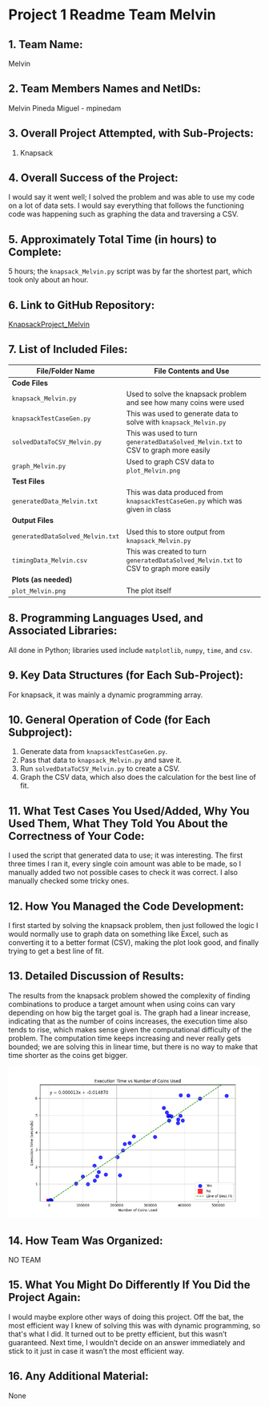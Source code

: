 # Project 1 Readme Team Melvin

## 1. Team Name:
Melvin

## 2. Team Members Names and NetIDs:
Melvin Pineda Miguel - mpinedam

## 3. Overall Project Attempted, with Sub-Projects:
1. Knapsack

## 4. Overall Success of the Project:
I would say it went well; I solved the problem and was able to use my code on a lot of data sets. I would say everything that follows the functioning code was happening such as graphing the data and traversing a CSV.

## 5. Approximately Total Time (in hours) to Complete:
5 hours; the `knapsack_Melvin.py` script was by far the shortest part, which took only about an hour.

## 6. Link to GitHub Repository:
[KnapsackProject_Melvin](https://github.com/TAPMelvin/KnapsackProject_Melvin.git)

## 7. List of Included Files:

| File/Folder Name                     | File Contents and Use                                                         |
|--------------------------------------|------------------------------------------------------------------------------|
| **Code Files**                       |                                                                              |
| `knapsack_Melvin.py`                | Used to solve the knapsack problem and see how many coins were used         |
| `knapsackTestCaseGen.py`            | This was used to generate data to solve with `knapsack_Melvin.py`          |
| `solvedDataToCSV_Melvin.py`         | This was used to turn `generatedDataSolved_Melvin.txt` to CSV to graph more easily |
| `graph_Melvin.py`                   | Used to graph CSV data to `plot_Melvin.png`                                 |
| **Test Files**                       |                                                                              |
| `generatedData_Melvin.txt`          | This was data produced from `knapsackTestCaseGen.py` which was given in class |
| **Output Files**                     |                                                                              |
| `generatedDataSolved_Melvin.txt`    | Used this to store output from `knapsack_Melvin.py`                        |
| `timingData_Melvin.csv`             | This was created to turn `generatedDataSolved_Melvin.txt` to CSV to graph more easily |
| **Plots (as needed)**                |                                                                              |
| `plot_Melvin.png`                   | The plot itself                                                              |

## 8. Programming Languages Used, and Associated Libraries:
All done in Python; libraries used include `matplotlib`, `numpy`, `time`, and `csv`.

## 9. Key Data Structures (for Each Sub-Project):
For knapsack, it was mainly a dynamic programming array.

## 10. General Operation of Code (for Each Subproject):
1. Generate data from `knapsackTestCaseGen.py`.
2. Pass that data to `knapsack_Melvin.py` and save it.
3. Run `solvedDataToCSV_Melvin.py` to create a CSV.
4. Graph the CSV data, which also does the calculation for the best line of fit.

## 11. What Test Cases You Used/Added, Why You Used Them, What They Told You About the Correctness of Your Code:
I used the script that generated data to use; it was interesting. The first three times I ran it, every single coin amount was able to be made, so I manually added two not possible cases to check it was correct. I also manually checked some tricky ones.

## 12. How You Managed the Code Development:
I first started by solving the knapsack problem, then just followed the logic I would normally use to graph data on something like Excel, such as converting it to a better format (CSV), making the plot look good, and finally trying to get a best line of fit.

## 13. Detailed Discussion of Results:
The results from the knapsack problem showed the complexity of finding combinations to produce a target amount when using coins can vary depending on how big the target goal is. The graph had a linear increase, indicating that as the number of coins increases, the execution time also tends to rise, which makes sense given the computational difficulty of the problem. The computation time keeps increasing and never really gets bounded; we are solving this in linear time, but there is no way to make that time shorter as the coins get bigger.

![Plot of Execution Time vs Number of Coins Used](plot_Melvin.png)

## 14. How Team Was Organized:
NO TEAM

## 15. What You Might Do Differently If You Did the Project Again:
I would maybe explore other ways of doing this project. Off the bat, the most efficient way I knew of solving this was with dynamic programming, so that's what I did. It turned out to be pretty efficient, but this wasn’t guaranteed. Next time, I wouldn’t decide on an answer immediately and stick to it just in case it wasn’t the most efficient way.

## 16. Any Additional Material:
None
